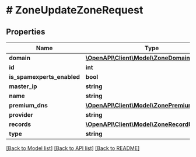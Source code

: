 # # ZoneUpdateZoneRequest

## Properties

Name | Type | Description | Notes
------------ | ------------- | ------------- | -------------
**domain** | [**\OpenAPI\Client\Model\ZoneDomain**](ZoneDomain.md) |  | [optional]
**id** | **int** |  | [optional]
**is_spamexperts_enabled** | **bool** |  | [optional]
**master_ip** | **string** |  | [optional]
**name** | **string** |  | [optional]
**premium_dns** | [**\OpenAPI\Client\Model\ZonePremiumDnsData**](ZonePremiumDnsData.md) |  | [optional]
**provider** | **string** |  | [optional]
**records** | [**\OpenAPI\Client\Model\ZoneRecordUpdates**](ZoneRecordUpdates.md) |  | [optional]
**type** | **string** |  | [optional]

[[Back to Model list]](../../README.md#models) [[Back to API list]](../../README.md#endpoints) [[Back to README]](../../README.md)

